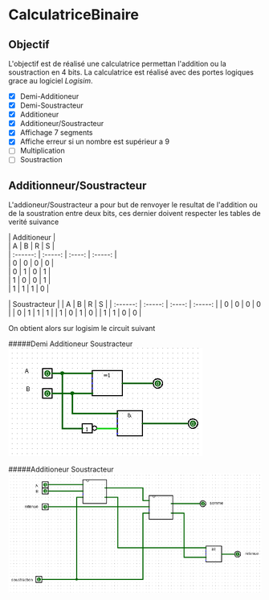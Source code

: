 # CalculatriceBinaire

## Objectif

L'objectif est de réalisé une calculatrice permettan l'addition ou la soustraction en 4 bits. La calculatrice est réalisé avec des portes logiques grace au logiciel *Logisim*.

- [x] Demi-Additioneur
- [x] Demi-Soustracteur
- [x] Additioneur
- [x] Additioneur/Soustracteur
- [x] Affichage 7 segments
- [x] Affiche erreur si un nombre est supérieur a 9
- [ ] Multiplication
- [ ] Soustraction

## Additionneur/Soustracteur 

L'addioneur/Soustracteur a pour but de renvoyer le resultat de l'addition ou de la soustration entre deux bits, ces dernier doivent respecter les tables de verité suivance 

| Additioneur                           |     
| A        | B       | R      | S       |     
| :------: | :-----: | :----: | :-----: |     
| 0        | 0       | 0      | 0       |     
| 0        | 1       | 0      | 1       |     
| 1        | 0       | 0      | 1       |  
| 1        | 1       | 1      | 0       | 

| Soustracteur                          |
| A        | B       | R      | S       |
| :------: | :-----: | :----: | :-----: |
| 0        | 0       | 0      | 0       |
| 0        | 1       | 1      | 1       |
| 1        | 0       | 1      | 0       |
| 1        | 1       | 0      | 0       |

On obtient alors sur logisim le circuit suivant 

#####Demi Additioneur Soustracteur
![alt text](https://github.com/mathiasbamas/CalculatriceBinaire/blob/main/demi-AS.png "Demi Additioneur Soustracteur")

#####Additioneur Soustracteur
![alt text](https://github.com/mathiasbamas/CalculatriceBinaire/blob/main/AS.png "Additioneur Soustracteur")




